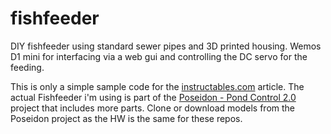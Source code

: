 # fishfeeder
DIY fishfeeder using standard sewer pipes and 3D printed housing. Wemos D1 mini for interfacing via a web gui and controlling the DC servo for the feeding.

This is only a simple sample code for the [instructables.com]() article. The actual Fishfeeder i'm using is part of the [Poseidon - Pond Control 2.0](https://github.com/boanjo/poseidon) project that includes more parts. Clone or download models from the Poseidon project as the HW is the same for these repos.
